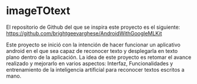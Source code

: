 # imageTOtext
El repositorio de Github del que se inspira este proyecto es el siguiente: https://github.com/brightgeevarghese/AndroidWithGoogleMLKit

Este proyecto se inició con la intención de hacer funcionar un aplicativo android en el que sea capaz de reconocer texto y desplegarla en texto plano dentro de la aplicación. La idea de este proyecto es retomar el avance realizado y mejorarlo en varios aspectos: Interfaz, Funcionalidades y entrenamiento de la inteligencia artificial para reconocer textos escritos a mano. 
